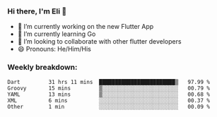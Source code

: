 ### Hi there, I'm Eli 👋
- 🔭 I’m currently working on the new Flutter App
- 🌱 I’m currently learning Go
- 🦄 I’m looking to collaborate with other flutter developers
- 😄 Pronouns: He/Him/His

### Weekly breakdown:
<!--START_SECTION:waka-->

```text
Dart         31 hrs 11 mins  ████████████████████████▒   97.99 %
Groovy       15 mins         ▒░░░░░░░░░░░░░░░░░░░░░░░░   00.79 %
YAML         13 mins         ▒░░░░░░░░░░░░░░░░░░░░░░░░   00.68 %
XML          6 mins          ░░░░░░░░░░░░░░░░░░░░░░░░░   00.37 %
Other        1 min           ░░░░░░░░░░░░░░░░░░░░░░░░░   00.09 %
```

<!--END_SECTION:waka-->
